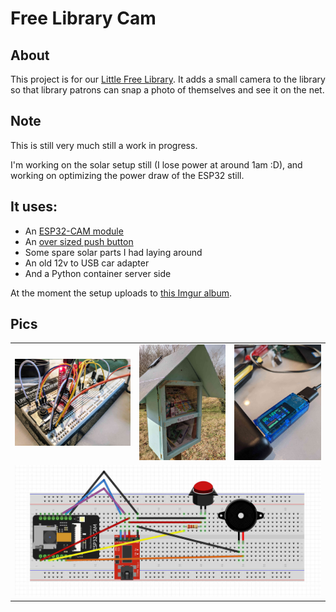 # Free Library Cam

## About
This project is for our [Little Free Library](https://littlefreelibrary.org/).
It adds a small camera to the library so that library patrons can snap a photo of themselves
and see it on the net.

## Note
This is still very much still a work in progress.

I'm working on the solar setup still (I lose power at around 1am :D),
and working on optimizing the power draw of the ESP32 still.

## It uses:
- An [ESP32-CAM module](https://www.amazon.com/gp/product/B07S5PVZKV/)
- An [over sized push button](https://www.amazon.com/gp/product/B071FSKY6Q/)
- Some spare solar parts I had laying around
- An old 12v to USB car adapter
- And a Python container server side

At the moment the setup uploads to [this Imgur album](https://imgur.com/a/nwV1Ow9).

## Pics
<table>
 <tr>
  <td><img src="https://raw.githubusercontent.com/iphands/FreeLibraryCam/main/assets/pics/proto.jpg" alt="prototype board"></td>
  <td><img src="https://raw.githubusercontent.com/iphands/FreeLibraryCam/main/assets/pics/library.jpg" alt="library exterior"></td>
  <td><img src="https://raw.githubusercontent.com/iphands/FreeLibraryCam/main/assets/pics/power_usage.jpg" alt="power usage"></td>
 </tr>
 <tr>
  <td colspan="3">
   <img src="https://raw.githubusercontent.com/iphands/FreeLibraryCam/main/assets/pics/bread_board.jpg" alt="bread board"></td>
  </td>
 </tr>
</table>
